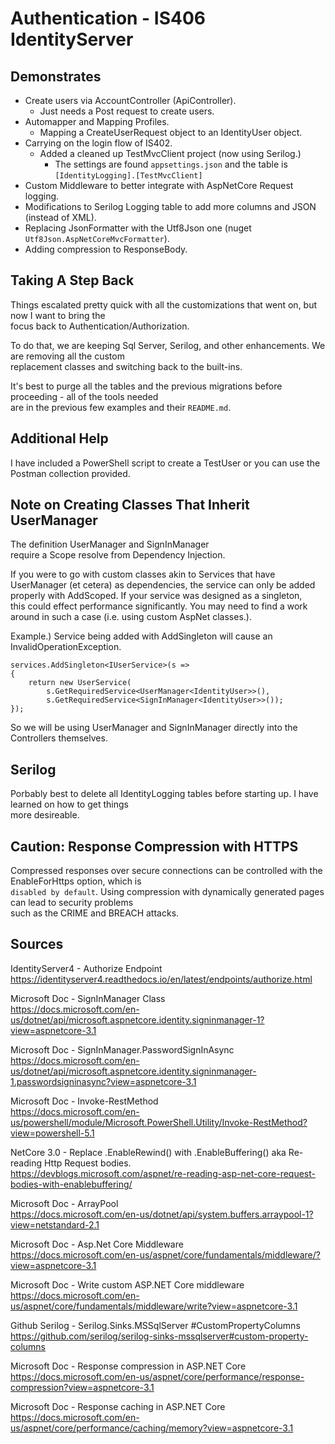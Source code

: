 # Authentication - IS406 IdentityServer

## Demonstrates

 * Create users via AccountController (ApiController).  
   * Just needs a Post request to create users.  
 * Automapper and Mapping Profiles.
   * Mapping a CreateUserRequest object to an IdentityUser object.  
 * Carrying on the login flow of IS402.  
   * Added a cleaned up TestMvcClient project (now using Serilog.)  
     * The settings are found `appsettings.json` and the table is `[IdentityLogging].[TestMvcClient]`  
 * Custom Middleware to better integrate with AspNetCore Request logging.  
 * Modifications to Serilog Logging table to add more columns and JSON (instead of XML).
 * Replacing JsonFormatter with the Utf8Json one (nuget `Utf8Json.AspNetCoreMvcFormatter`).  
 * Adding compression to ResponseBody.

## Taking A Step Back
Things escalated pretty quick with all the customizations that went on, but now I want to bring the  
focus back to Authentication/Authorization.  

To do that, we are keeping Sql Server, Serilog, and other enhancements. We are removing all the custom  
replacement classes and switching back to the built-ins.  

It's best to purge all the tables and the previous migrations before proceeding - all of the tools needed  
are in the previous few examples and their `README.md`.  

## Additional Help
I have included a PowerShell script to create a TestUser or you can use the Postman collection provided.  

## Note on Creating Classes That Inherit UserManager<TUser>

The definition UserManager<IdentityUser> and SignInManager<IdentityUser>  
require a Scope resolve from Dependency Injection.  

If you were to go with custom classes akin to Services that have  
UserManager (et cetera) as dependencies, the service can only be added  
properly with AddScoped. If your service was designed as a singleton,  
this could effect performance significantly. You may need to find a work  
around in such a case (i.e. using custom AspNet classes.).  

Example.) Service being added with AddSingleton will cause an InvalidOperationException. 

    services.AddSingleton<IUserService>(s =>
    {
        return new UserService(
            s.GetRequiredService<UserManager<IdentityUser>>(),
            s.GetRequiredService<SignInManager<IdentityUser>>());
    });

So we will be using UserManager and SignInManager directly into the
Controllers themselves.  

## Serilog
Porbably best to delete all IdentityLogging tables before starting up. I have learned on how to get things  
more desireable.

## Caution: Response Compression with HTTPS
Compressed responses over secure connections can be controlled with the EnableForHttps option, which is  
`disabled by default`. Using compression with dynamically generated pages can lead to security problems  
such as the CRIME and BREACH attacks.  

## Sources

IdentityServer4 - Authorize Endpoint  
https://identityserver4.readthedocs.io/en/latest/endpoints/authorize.html  

Microsoft Doc - SignInManager<TUser> Class  
https://docs.microsoft.com/en-us/dotnet/api/microsoft.aspnetcore.identity.signinmanager-1?view=aspnetcore-3.1  

Microsoft Doc - SignInManager<TUser>.PasswordSignInAsync  
https://docs.microsoft.com/en-us/dotnet/api/microsoft.aspnetcore.identity.signinmanager-1.passwordsigninasync?view=aspnetcore-3.1  

Microsoft Doc - Invoke-RestMethod  
https://docs.microsoft.com/en-us/powershell/module/Microsoft.PowerShell.Utility/Invoke-RestMethod?view=powershell-5.1  

NetCore 3.0 - Replace .EnableRewind() with .EnableBuffering() aka Re-reading Http Request bodies.  
https://devblogs.microsoft.com/aspnet/re-reading-asp-net-core-request-bodies-with-enablebuffering/  

Microsoft Doc - ArrayPool  
https://docs.microsoft.com/en-us/dotnet/api/system.buffers.arraypool-1?view=netstandard-2.1  

Microsoft Doc - Asp.Net Core Middleware  
https://docs.microsoft.com/en-us/aspnet/core/fundamentals/middleware/?view=aspnetcore-3.1  

Microsoft Doc - Write custom ASP.NET Core middleware  
https://docs.microsoft.com/en-us/aspnet/core/fundamentals/middleware/write?view=aspnetcore-3.1  

Github Serilog - Serilog.Sinks.MSSqlServer #CustomPropertyColumns  
https://github.com/serilog/serilog-sinks-mssqlserver#custom-property-columns  

Microsoft Doc - Response compression in ASP.NET Core  
https://docs.microsoft.com/en-us/aspnet/core/performance/response-compression?view=aspnetcore-3.1  

Microsoft Doc - Response caching in ASP.NET Core  
https://docs.microsoft.com/en-us/aspnet/core/performance/caching/memory?view=aspnetcore-3.1  